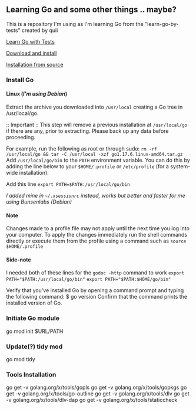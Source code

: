 ## Learning Go and some other things .. maybe?

This is a repository I'm using as I'm learning Go from the "learn-go-by-tests" created by quii

[Learn Go with Tests](https://github.com/quii/learn-go-with-tests)

[Download and install](https://go.dev/doc/install)

[Installation from source](https://go.dev/doc/install/source)

### Install Go

#### Linux (_I'm using Debian_)

Extract the archive you downloaded into
`/usr/local`
creating a Go tree in /usr/local/go.

:: Important ::
This step will remove a previous installation at
`/usr/local/go`
if there are any, prior to extracting.
Please back up any data before proceeding.

For example, run the following as root or through sudo:
`rm -rf /usr/local/go && tar -C /usr/local -xzf go1.17.6.linux-amd64.tar.gz`
Add `/usr/local/go/bin` to the `PATH` environment variable.
You can do this by adding the line below to your
`$HOME/.profile`
	or
`/etc/profile` (for a system-wide installation):

Add this line 
`export PATH=$PATH:/usr/local/go/bin`

_I added mine in `~/.xsessionrc` instead, works but better and faster for me using Bunsenlabs (Debian)_


#### Note
Changes made to a profile file may not apply until the next time you log into your computer.
To apply the changes immediately run the shell commands directly or
execute them from the profile using a command such as
`source $HOME/.profile`


#### Side-note
I needed both of these lines for the `godoc -http` command to work
`export PATH="$PATH:/usr/local/go/bin"`
`export PATH="$PATH:$HOME/go/bin"`

Verify that you've installed Go by opening a command prompt and typing the following command:
$ go version
Confirm that the command prints the installed version of Go.

### Initiate Go module
go mod init $URL/PATH

### Update(?) tidy mod
go mod tidy

### Tools Installation
go get -v golang.org/x/tools/gopls
go get -v golang.org/x/tools/gopkgs
go get -v golang.org/x/tools/go-outline
go get -v golang.org/x/tools/dlv
go get -v golang.org/x/tools/dlv-dap
go get -v golang.org/x/tools/staticcheck
